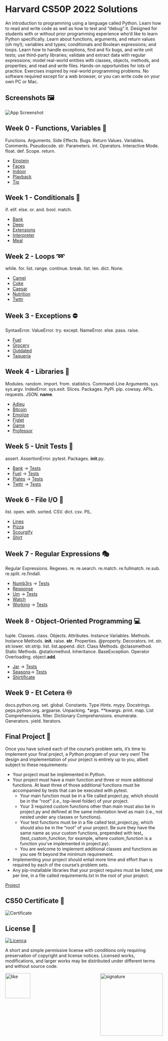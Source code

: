 # Harvard CS50P 2022 Solutions 

An introduction to programming using a language called Python. Learn how to read and write code as well as how to test and “debug” it. Designed for students with or without prior programming experience who’d like to learn Python specifically. Learn about functions, arguments, and return values (oh my!); variables and types; conditionals and Boolean expressions; and loops. Learn how to handle exceptions, find and fix bugs, and write unit tests; use third-party libraries; validate and extract data with regular expressions; model real-world entities with classes, objects, methods, and properties; and read and write files. Hands-on opportunities for lots of practice. Exercises inspired by real-world programming problems. No software required except for a web browser, or you can write code on your own PC or Mac.

## Screenshots 🖼️

![App Screenshot](./assets/1.png)

## Week 0 - Functions, Variables 🧩

Functions. Arguments. Side Effects. Bugs. Return Values. Variables. Comments. Pseudocode. str. Parameters. int. Operators. Interactive Mode. float. def. Scope. return.

- [Einstein](./week_0/einstein/einstein.py)
- [Faces](./week_0/faces/faces.py)
- [Indoor](./week_0/indoor/indoor.py)
- [Playback](./week_0/playback/playback.py)
- [Tip](./week_0/tip/tip.py)

## Week 1 - Conditionals 🚥

if. elif. else. or. and. bool. match.

- [Bank](./week_1/bank/bank.py)
- [Deep](./week_1/deep/deep.py)
- [Extensions](./week_1/extensions/extensions.py)
- [Interpreter](./week_1/interpreter/interpreter.py)
- [Meal](./week_1/meal/meal.py)

## Week 2 - Loops ➿

while. for. list. range. continue. break. list. len. dict. None.

- [Camel](./week_2/camel/camel.py)
- [Coke](./week_2/coke/coke.py)
- [Caesar](./week_2/nutrition/nutrition.py)
- [Nutrition](./week_2/plates/plates.py)
- [Twttr](./week_2/twttr/twttr.py)

## Week 3 - Exceptions ⛔

SyntaxError. ValueError. try. except. NameError. else. pass. raise.

- [Fuel](./week_3/fuel/fuel.py)
- [Grocery](./week_3/grocery/grocery.py)
- [Outdated](./week_3/outdated/outdated.py)
- [Taqueria](./week_3/taqueria/taqueria.py)

## Week 4 - Libraries 📖

Modules. random. import. from. statistics. Command-Line Arguments. sys. sys.argv. IndexError. sys.exit. Slices. Packages. PyPI. pip. cowsay. APIs. requests. JSON. __name__.

- [Adieu](./week_4/adieu/adieu.py)
- [Bitcoin](./week_4/bitcoin/bitcoin.py)
- [Emojize](./week_4/emojize/emojize.py)
- [Figlet](./week_4/figlet/figlet.py)
- [Game](./week_4/game/game.py)
- [Professor](./week_4/professor/professor.py)

## Week 5 - Unit Tests 🧨

assert. AssertionError. pytest. Packages. __init__.py.

- [Bank](./week_5/bank/bank.py) → [Tests](./week_5/bank/test_bank.py)
- [Fuel](./week_5/fuel/fuel.py) → [Tests](./week_5/fuel/test_fuel.py)
- [Plates](./week_5/plates/plates.py) → [Tests](./week_5/plates/test_plates.py)
- [Twttr](./week_5/twttr/twttr.py) → [Tests](./week_5/twttr/_testtwttr.py)

## Week 6 - File I/O 📂

list. open. with. sorted. CSV. dict. csv. PIL.

- [Lines](./week_6/lines/lines.py)
- [Pizza](./week_6/pizza/pizza.py)
- [Scourgify](./week_6/scourgify/scourgify.py)
- [Shirt](./week_6/shirt/shirt.py)

## Week 7 - Regular Expressions 🎭

Regular Expressions. Regexes. re. re.search. re.match. re.fullmatch. re.sub. re.split. re.findall.

- [Numb3rs](./week_7/numb3rs/numb3rs.py) → [Tests](./week_7/numb3rs/test_numb3rs.py)
- [Response](./week_7/response/response.py)
- [Um](./week_7/um/um.py) → [Tests](./week_7/um/test_um.py)
- [Watch](./week_7/watch/watch.py)
- [Working](./week_7/working/working.py) → [Tests](./week_7/working/test_working.py)

## Week 8 - Object-Oriented Programming 💻

tuple. Classes. class. Objects. Attributes. Instance Variables. Methods. Instance Methods. __init__. raise. __str__. Properties. @property. Decorators. int. str. str.lower. str.strip. list. list.append. dict. Class Methods. @classmethod. Static Methods. @staticmethod. Inheritance. BaseException. Operator Overloading. object.__add__.

- [Jar](./week_8/jar/jar.py) → [Tests](./week_8/jar/test_jar.py)
- [Seasons](./week_8/seasons/seasons.py)→ [Tests](./week_8/seasons/test_seasons.py)
- [Shirtificate](./week_8/shirtificate/shirtificate.py)

## Week 9 - Et Cetera ♾️

docs.python.org. set. global. Constants. Type Hints. mypy. Docstrings. peps.python.org. argparse. Unpacking. *args. **kwargs. print. map. List Comprehensions. filter. Dictionary Comprehensions. enumerate. Generators. yield. Iterators.


## Final Project 📃

Once you have solved each of the course’s problem sets, it’s time to implement your final project, a Python program of your very own! The design and implementation of your project is entirely up to you, albeit subject to these requirements:

- Your project must be implemented in Python.
- Your project must have a main function and three or more additional functions. At least three of those additional functions must be accompanied by tests that can be executed with pytest.
    - Your main function must be in a file called project.py, which should be in the “root” (i.e., top-level folder) of your project.
    - Your 3 required custom functions other than main must also be in project.py and defined at the same indentation level as main (i.e., not nested under any classes or functions).
    - Your test functions must be in a file called test_project.py, which should also be in the “root” of your project. Be sure they have the same name as your custom functions, prepended with test_ (test_custom_function, for example, where custom_function is a function you’ve implemented in project.py).
    - You are welcome to implement additional classes and functions as you see fit beyond the minimum requirement.
- Implementing your project should entail more time and effort than is required by each of the course’s problem sets.
- Any pip-installable libraries that your project requires must be listed, one per line, in a file called requirements.txt in the root of your project.

[Project](./project/)

## CS50 Certificate 📑

![Certificate](./assets//CS50.png)

## License 📝

[![Licença](https://img.shields.io/github/license/mashape/apistatus?branch=master&label=License&logo=GitHub&logoColor=ffffff&labelColor=282828&color=informational&style=flat)](./LICENSE)

A short and simple permissive license with conditions only requiring preservation of copyright and license notices. Licensed works, modifications, and larger works may be distributed under different terms and without source code.

<div><img align="right" src="./assets/footer.gif" alt="signature" width="200"></div>
<div><img align="left" src="./assets/rate1_w.png" alt="like" width="80"></div>